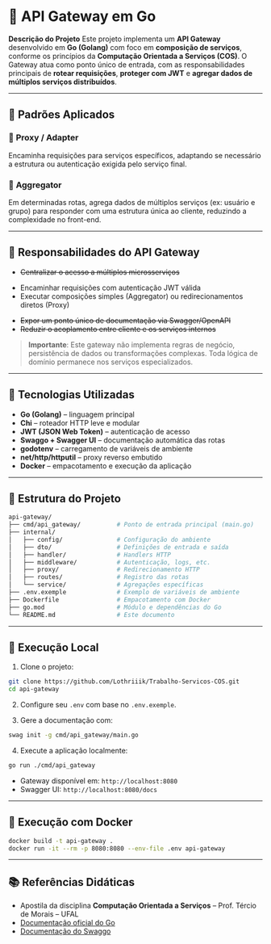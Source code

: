 # 🧭 API Gateway em Go

**Descrição do Projeto**
Este projeto implementa um **API Gateway** desenvolvido em **Go (Golang)** com foco em **composição de serviços**, conforme os princípios da **Computação Orientada a Serviços (COS)**. O Gateway atua como ponto único de entrada, com as responsabilidades principais de **rotear requisições**, **proteger com JWT** e **agregar dados de múltiplos serviços distribuídos**.

---

## 🧩 Padrões Aplicados

### 🔁 **Proxy / Adapter**

Encaminha requisições para serviços específicos, adaptando se necessário a estrutura ou autenticação exigida pelo serviço final.

### 🧷 **Aggregator**

Em determinadas rotas, agrega dados de múltiplos serviços (ex: usuário e grupo) para responder com uma estrutura única ao cliente, reduzindo a complexidade no front-end.

---

## 📌 Responsabilidades do API Gateway

- ~~Centralizar o acesso a múltiplos microsserviços~~  
* Encaminhar requisições com autenticação JWT válida
* Executar composições simples (Aggregator) ou redirecionamentos diretos (Proxy)  
- ~~Expor um ponto único de documentação via Swagger/OpenAPI~~  
- ~~Reduzir o acoplamento entre cliente e os serviços internos~~


> **Importante**: Este gateway não implementa regras de negócio, persistência de dados ou transformações complexas. Toda lógica de domínio permanece nos serviços especializados.

---

## 🧰 Tecnologias Utilizadas

* **Go (Golang)** – linguagem principal
* **Chi** – roteador HTTP leve e modular
* **JWT (JSON Web Token)** – autenticação de acesso
* **Swaggo + Swagger UI** – documentação automática das rotas
* **godotenv** – carregamento de variáveis de ambiente
* **net/http/httputil** – proxy reverso embutido
* **Docker** – empacotamento e execução da aplicação

---

## 📁 Estrutura do Projeto

```bash
api-gateway/
├── cmd/api_gateway/          # Ponto de entrada principal (main.go)
├── internal/
│   ├── config/               # Configuração do ambiente
│   ├── dto/                  # Definições de entrada e saída
│   ├── handler/              # Handlers HTTP
│   ├── middleware/           # Autenticação, logs, etc.
│   ├── proxy/                # Redirecionamento HTTP
│   ├── routes/               # Registro das rotas
│   └── service/              # Agregações específicas
├── .env.exemple              # Exemplo de variáveis de ambiente
├── Dockerfile                # Empacotamento com Docker
├── go.mod                    # Módulo e dependências do Go
└── README.md                 # Este documento
```

---

## 🚀 Execução Local

1. Clone o projeto:

```bash
git clone https://github.com/Lothriiik/Trabalho-Servicos-COS.git
cd api-gateway
```

2. Configure seu `.env` com base no `.env.exemple`.

3. Gere a documentação com:

```bash
swag init -g cmd/api_gateway/main.go
```

4. Execute a aplicação localmente:

```bash
go run ./cmd/api_gateway
```

* Gateway disponível em: `http://localhost:8080`
* Swagger UI: `http://localhost:8080/docs`

---

## 🐳 Execução com Docker

```bash
docker build -t api-gateway .
docker run -it --rm -p 8080:8080 --env-file .env api-gateway
```

---

## 📚 Referências Didáticas

* Apostila da disciplina **Computação Orientada a Serviços** – Prof. Tércio de Morais – UFAL
* [Documentação oficial do Go](https://golang.org)
* [Documentação do Swaggo](https://github.com/swaggo/swag)

